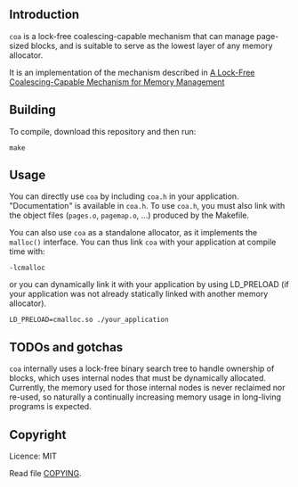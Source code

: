 ## Introduction

`coa` is a lock-free coalescing-capable mechanism that can manage page-sized
blocks, and is suitable to serve as the lowest layer of any memory allocator.

It is an implementation of the mechanism described in
[A Lock-Free Coalescing-Capable Mechanism for Memory Management](
https://dl.acm.org/citation.cfm?id=3329982)

## Building

To compile, download this repository and then run:
```console
make
```

## Usage

You can directly use `coa` by including `coa.h` in your application.
"Documentation" is available in `coa.h`. To use `coa.h`, you must also link
with the object files (`pages.o`, `pagemap.o`, ...) produced by the Makefile.

You can also use `coa` as a standalone allocator, as it implements the
`malloc()` interface. You can thus link `coa` with your application at
compile time with:
```console
-lcmalloc
```
or you can dynamically link it with your application by using LD_PRELOAD (if
your application was not already statically linked with another memory
allocator).
```console
LD_PRELOAD=cmalloc.so ./your_application
```

## TODOs and gotchas
`coa` internally uses a lock-free binary search tree to handle ownership of
blocks, which uses internal nodes that must be dynamically allocated.
Currently, the memory used for those internal nodes is never reclaimed nor
re-used, so naturally a continually increasing memory usage in long-living
programs is expected.

## Copyright

Licence: MIT

Read file [COPYING](COPYING).

